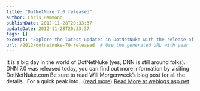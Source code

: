 ```yaml
---
title: "DotNetNuke 7.0 released"
author: Chris Hammond
publishDate: 2012-11-28T20:33:37
updateDate: 2012-11-28T20:33:37
tags: []
excerpt: "Explore the latest updates in DotNetNuke with the release of DNN 7.0. Dive into the details on Will Morgenweck's blog post."
url: /2012/dotnetnuke-70-released  # Use the generated URL with year
---
```

It is a big day in the world of DotNetNuke (yes, DNN is still around folks). DNN 7.0 was released today, you can find out more information by visiting DotNetNuke.com Be sure to read Will Morgenweck’s blog post for all the details . For a quick peak into...(<a href="https://weblogs.asp.net/christoc/archive/2012/11/28/dotnetnuke-7-0-released.aspx">read more</a>)<img src="https://weblogs.asp.net/aggbug.aspx?PostID=9483028" width="1" height="1"> <a href="https://weblogs.asp.net/christoc/archive/2012/11/28/dotnetnuke-7-0-released.aspx">Read More at weblogs.asp.net</a>

